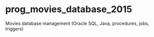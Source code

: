 # prog_movies_database_2015
Movies database management (Oracle SQL, Java, procedures, jobs, triggers)
